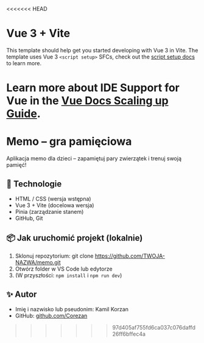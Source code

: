 <<<<<<< HEAD
# Vue 3 + Vite

This template should help get you started developing with Vue 3 in Vite. The template uses Vue 3 `<script setup>` SFCs, check out the [script setup docs](https://v3.vuejs.org/api/sfc-script-setup.html#sfc-script-setup) to learn more.

Learn more about IDE Support for Vue in the [Vue Docs Scaling up Guide](https://vuejs.org/guide/scaling-up/tooling.html#ide-support).
=======
# Memo – gra pamięciowa

Aplikacja memo dla dzieci – zapamiętuj pary zwierzątek i trenuj swoją pamięć!

## 🔧 Technologie

- HTML / CSS (wersja wstępna)
- Vue 3 + Vite (docelowa wersja)
- Pinia (zarządzanie stanem)
- GitHub, Git

## 📦 Jak uruchomić projekt (lokalnie)

1. Sklonuj repozytorium:
git clone https://github.com/TWOJA-NAZWA/memo.git
2. Otwórz folder w VS Code lub edytorze
3. (W przyszłości: `npm install` i `npm run dev`)

## ✨ Autor

- Imię i nazwisko lub pseudonim: Kamil Korzan
- GitHub: [github.com/Corezan](https://github.com/Corezan)
>>>>>>> 97d405af755fd6ca037c076daffd26ff6bffec4a
